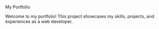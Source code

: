 My Portfolio

Welcome to my portfolio! This project showcases my skills, projects, and experiences as a web developer.
